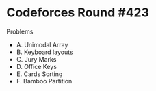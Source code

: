 # Codeforces Round \#423
Problems
* A. Unimodal Array
* B. Keyboard layouts
* C. Jury Marks
* D. Office Keys
* E. Cards Sorting
* F. Bamboo Partition
